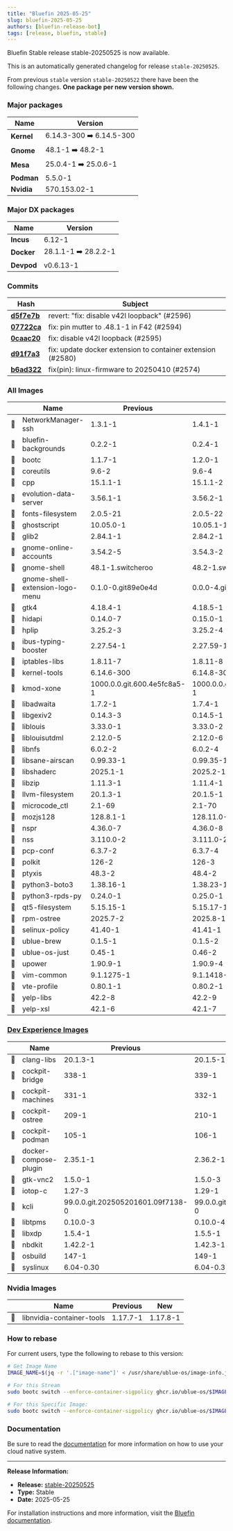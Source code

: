 ```yaml
---
title: "Bluefin 2025-05-25"
slug: bluefin-2025-05-25
authors: [bluefin-release-bot]
tags: [release, bluefin, stable]
---
```


Bluefin Stable release stable-20250525 is now available.


This is an automatically generated changelog for release `stable-20250525`.

From previous `stable` version `stable-20250522` there have been the following changes. **One package per new version shown.**

### Major packages

| Name       | Version                  |
| ---------- | ------------------------ |
| **Kernel** | 6.14.3-300 ➡️ 6.14.5-300 |
| **Gnome**  | 48.1-1 ➡️ 48.2-1         |
| **Mesa**   | 25.0.4-1 ➡️ 25.0.6-1     |
| **Podman** | 5.5.0-1                  |
| **Nvidia** | 570.153.02-1             |

### Major DX packages

| Name       | Version              |
| ---------- | -------------------- |
| **Incus**  | 6.12-1               |
| **Docker** | 28.1.1-1 ➡️ 28.2.2-1 |
| **Devpod** | v0.6.13-1            |

### Commits

| Hash                                                                                               | Subject                                                     |
| -------------------------------------------------------------------------------------------------- | ----------------------------------------------------------- |
| **[d5f7e7b](https://github.com/ublue-os/bluefin/commit/d5f7e7b1fd36ecf0045c4e3be2b0464305ad31ca)** | revert: "fix: disable v42l loopback" (#2596)                |
| **[07722ca](https://github.com/ublue-os/bluefin/commit/07722ca646d29df42a19ac9177423834585ca8d2)** | fix: pin mutter to .48.1-1 in F42 (#2594)                   |
| **[0caac20](https://github.com/ublue-os/bluefin/commit/0caac20f59ccc8994b79cf51915585f8c5a842e4)** | fix: disable v42l loopback (#2595)                          |
| **[d91f7a3](https://github.com/ublue-os/bluefin/commit/d91f7a318e965afa1362a907b0a351dfe6f4ba14)** | fix: update docker extension to container extension (#2580) |
| **[b6ad322](https://github.com/ublue-os/bluefin/commit/b6ad322f207f642fa7c61b10fe48a3543c924630)** | fix(pin): linux-firmware to 20250410 (#2574)                |

### All Images

|     | Name                            | Previous                    | New                         |
| --- | ------------------------------- | --------------------------- | --------------------------- |
| 🔄  | NetworkManager-ssh              | 1.3.1-1                     | 1.4.1-1                     |
| 🔄  | bluefin-backgrounds             | 0.2.2-1                     | 0.2.4-1                     |
| 🔄  | bootc                           | 1.1.7-1                     | 1.2.0-1                     |
| 🔄  | coreutils                       | 9.6-2                       | 9.6-4                       |
| 🔄  | cpp                             | 15.1.1-1                    | 15.1.1-2                    |
| 🔄  | evolution-data-server           | 3.56.1-1                    | 3.56.2-1                    |
| 🔄  | fonts-filesystem                | 2.0.5-21                    | 2.0.5-22                    |
| 🔄  | ghostscript                     | 10.05.0-1                   | 10.05.1-1                   |
| 🔄  | glib2                           | 2.84.1-1                    | 2.84.2-1                    |
| 🔄  | gnome-online-accounts           | 3.54.2-5                    | 3.54.3-2                    |
| 🔄  | gnome-shell                     | 48.1-1.switcheroo           | 48.2-1.switcheroo           |
| 🔄  | gnome-shell-extension-logo-menu | 0.1.0-0.git89e0e4d          | 0.0.0-4.git89e0e4d          |
| 🔄  | gtk4                            | 4.18.4-1                    | 4.18.5-1                    |
| 🔄  | hidapi                          | 0.14.0-7                    | 0.15.0-1                    |
| 🔄  | hplip                           | 3.25.2-3                    | 3.25.2-4                    |
| 🔄  | ibus-typing-booster             | 2.27.54-1                   | 2.27.59-1                   |
| 🔄  | iptables-libs                   | 1.8.11-7                    | 1.8.11-8                    |
| 🔄  | kernel-tools                    | 6.14.6-300                  | 6.14.8-300                  |
| 🔄  | kmod-xone                       | 1000.0.0.git.600.4e5fc8a5-1 | 1000.0.0.git.772.bbee3f9f-1 |
| 🔄  | libadwaita                      | 1.7.2-1                     | 1.7.4-1                     |
| 🔄  | libgexiv2                       | 0.14.3-3                    | 0.14.5-1                    |
| 🔄  | liblouis                        | 3.33.0-1                    | 3.33.0-2                    |
| 🔄  | liblouisutdml                   | 2.12.0-5                    | 2.12.0-6                    |
| 🔄  | libnfs                          | 6.0.2-2                     | 6.0.2-4                     |
| 🔄  | libsane-airscan                 | 0.99.33-1                   | 0.99.35-1                   |
| 🔄  | libshaderc                      | 2025.1-1                    | 2025.2-1                    |
| 🔄  | libzip                          | 1.11.3-1                    | 1.11.4-1                    |
| 🔄  | llvm-filesystem                 | 20.1.3-1                    | 20.1.5-1                    |
| 🔄  | microcode_ctl                   | 2.1-69                      | 2.1-70                      |
| 🔄  | mozjs128                        | 128.8.1-1                   | 128.11.0-1                  |
| 🔄  | nspr                            | 4.36.0-7                    | 4.36.0-8                    |
| 🔄  | nss                             | 3.110.0-2                   | 3.111.0-2                   |
| 🔄  | pcp-conf                        | 6.3.7-2                     | 6.3.7-4                     |
| 🔄  | polkit                          | 126-2                       | 126-3                       |
| 🔄  | ptyxis                          | 48.3-2                      | 48.4-2                      |
| 🔄  | python3-boto3                   | 1.38.16-1                   | 1.38.23-1                   |
| 🔄  | python3-rpds-py                 | 0.24.0-1                    | 0.25.0-1                    |
| 🔄  | qt5-filesystem                  | 5.15.15-1                   | 5.15.17-1                   |
| 🔄  | rpm-ostree                      | 2025.7-2                    | 2025.8-1                    |
| 🔄  | selinux-policy                  | 41.40-1                     | 41.41-1                     |
| 🔄  | ublue-brew                      | 0.1.5-1                     | 0.1.5-2                     |
| 🔄  | ublue-os-just                   | 0.45-1                      | 0.46-2                      |
| 🔄  | upower                          | 1.90.9-1                    | 1.90.9-4                    |
| 🔄  | vim-common                      | 9.1.1275-1                  | 9.1.1418-1                  |
| 🔄  | vte-profile                     | 0.80.1-1                    | 0.80.2-1                    |
| 🔄  | yelp-libs                       | 42.2-8                      | 42.2-9                      |
| 🔄  | yelp-xsl                        | 42.1-6                      | 42.1-7                      |

### [Dev Experience Images](https://docs.projectbluefin.io/bluefin-dx)

|     | Name                  | Previous                          | New                               |
| --- | --------------------- | --------------------------------- | --------------------------------- |
| 🔄  | clang-libs            | 20.1.3-1                          | 20.1.5-1                          |
| 🔄  | cockpit-bridge        | 338-1                             | 339-1                             |
| 🔄  | cockpit-machines      | 331-1                             | 332-1                             |
| 🔄  | cockpit-ostree        | 209-1                             | 210-1                             |
| 🔄  | cockpit-podman        | 105-1                             | 106-1                             |
| 🔄  | docker-compose-plugin | 2.35.1-1                          | 2.36.2-1                          |
| 🔄  | gtk-vnc2              | 1.5.0-1                           | 1.5.0-3                           |
| 🔄  | iotop-c               | 1.27-3                            | 1.29-1                            |
| 🔄  | kcli                  | 99.0.0.git.202505201601.09f7138-0 | 99.0.0.git.202505291509.579bd5c-0 |
| 🔄  | libtpms               | 0.10.0-3                          | 0.10.0-4                          |
| 🔄  | libxdp                | 1.5.4-1                           | 1.5.5-1                           |
| 🔄  | nbdkit                | 1.42.2-1                          | 1.42.3-1                          |
| 🔄  | osbuild               | 147-1                             | 149-1                             |
| 🔄  | syslinux              | 6.04-0.30                         | 6.04-0.31                         |

### Nvidia Images

|     | Name                      | Previous | New      |
| --- | ------------------------- | -------- | -------- |
| 🔄  | libnvidia-container-tools | 1.17.7-1 | 1.17.8-1 |

### How to rebase

For current users, type the following to rebase to this version:

```bash
# Get Image Name
IMAGE_NAME=$(jq -r '.["image-name"]' < /usr/share/ublue-os/image-info.json)

# For this Stream
sudo bootc switch --enforce-container-sigpolicy ghcr.io/ublue-os/$IMAGE_NAME:stable

# For this Specific Image:
sudo bootc switch --enforce-container-sigpolicy ghcr.io/ublue-os/$IMAGE_NAME:stable-20250525
```

### Documentation

Be sure to read the [documentation](https://docs.projectbluefin.io/) for more information
on how to use your cloud native system.

---

**Release Information:**

- **Release:** [stable-20250525](https://github.com/ublue-os/bluefin/releases/tag/stable-20250525)
- **Type:** Stable
- **Date:** 2025-05-25

For installation instructions and more information, visit the [Bluefin documentation](https://docs.projectbluefin.io/).
